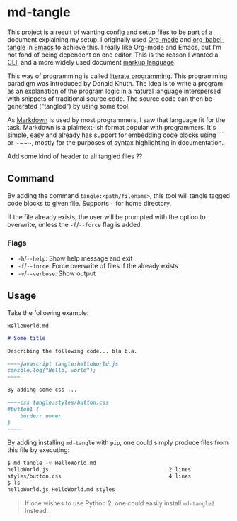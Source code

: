 # md-tangle

This project is a result of wanting config and setup files to be part of a document 
explaining my setup. I originally used [Org-mode][1] and [org-babel-tangle][2] in 
[Emacs][3] to achieve this. I really like Org-mode and Emacs, but I'm not fond of
being dependent on one editor. This is the reason I wanted a [CLI][4], and a more 
widely used document [markup language][5].

This way of programming is called [literate programming][6]. This programming paradigm 
was introduced by Donald Knuth. The idea is to write a program as an explanation of the
program logic in a natural language interspersed with snippets of traditional source code.
The source code can then be generated ("tangled") by using some tool.

As [Markdown][7] is used by most programmers, I saw that language fit for the task.
Markdown is a plaintext-ish format popular with programmers. It's simple, easy and 
already has support for embedding code blocks using ``` or ~~~~, mostly 
for the purposes of syntax highlighting in documentation.

Add some kind of header to all tangled files ?? 

## Command
By adding the command `tangle:<path/filename>`, this tool will tangle tagged code
blocks to given file. Supports `~` for home directory.

If the file already exists, the user will be prompted with the option to overwrite,
unless the `-f`/`--force` flag is added.

### Flags

* `-h`/`--help`: Show help message and exit
* `-f`/`--force`: Force overwrite of files if the already exists
* `-v`/`--verbose`: Show output
  
## Usage

Take the following example:

`HelloWorld.md`
```markdown
# Some title

Describing the following code... bla bla.

~~~~javascript tangle:helloWorld.js
console.log("Hello, world");
~~~~

By adding some css ... 

~~~~css tangle:styles/button.css
#button1 {
    border: none;
}
~~~~

```

By adding installing `md-tangle` with `pip`, one could simply produce files from this file by
executing:

```bash
$ md_tangle -v HelloWorld.md 
helloWorld.js                                      2 lines
styles/button.css                                  4 lines
$ ls 
helloWorld.js HelloWorld.md styles
```

> If one wishes to use Python 2, one could easily install `md-tangle2` instead.

[1]: https://en.wikipedia.org/wiki/Org-mode
[2]: https://orgmode.org/manual/Extracting-source-code.html
[3]: https://www.gnu.org/software/emacs/
[4]: https://en.wikipedia.org/wiki/Command-line_interface
[5]: https://en.wikipedia.org/wiki/Markup_language
[6]: https://en.wikipedia.org/wiki/Literate_programming
[7]: https://en.wikipedia.org/wiki/Markdown
